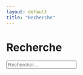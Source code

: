 ```yaml
---
layout: default
title: "Recherche"
---
```


# Recherche

<form id="search-form">
  <input type="text" id="search-input" placeholder="Rechercher...">
  <ul id="search-results"></ul>
</form>

<script src="https://cdnjs.cloudflare.com/ajax/libs/lunr.js/2.3.9/lunr.min.js"></script>
<script src="{{ "/assets/js/search.js" | relative_url }}"></script>